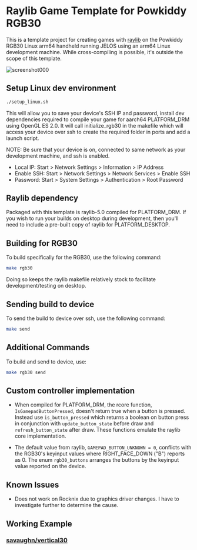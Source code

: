 # Raylib Game Template for Powkiddy RGB30

This is a template project for creating games with [raylib](https://www.github.com/raysan5/raylib) on the Powkiddy RGB30 Linux arm64 handheld running JELOS using an arm64 Linux development machine. While cross-compiling is possible, it's outside the scope of this template.

![screenshot000](https://github.com/savaughn/raylib-rgb30-template/assets/25937456/782759a7-2b84-495b-8aa2-750318e60af0)

## Setup Linux dev environment

```bash
./setup_linux.sh
```
This will allow you to save your device's SSH IP and password, install dev dependencies required to compile your game for aarch64 PLATFORM_DRM using OpenGL ES 2.0. It will call initialize_rgb30 in the makefile which will access your device over ssh to create the required folder in ports and add a launch script.

NOTE: Be sure that your device is on, connected to same network as your development machine, and ssh is enabled.

 - Local IP: Start > Network Settings > Information > IP Address
 - Enable SSH: Start > Network Settings > Network Services > Enable SSH
 - Password: Start > System Settings > Authentication > Root Password

## Raylib dependency

Packaged with this template is raylib-5.0 compiled for PLATFORM_DRM. If you wish to run your builds on desktop during development, then you'll need to include a pre-built copy of raylib for PLATFORM_DESKTOP.

## Building for RGB30

To build specifically for the RGB30, use the following command:

```bash
make rgb30
```
Doing so keeps the raylib makefile relatively stock to facilitate development/testing on desktop.

## Sending build to device

To send the build to device over ssh, use the following command:

```bash
make send
```

## Additional Commands

To build and send to device, use:

```bash
make rgb30 send
```
## Custom controller implementation

- When compiled for PLATFORM_DRM, the rcore function, `IsGamepadButtonPressed`, doesn't return true when a button is pressed. Instead use `is_button_pressed` which returns a boolean on button press in conjunction with `update_button_state` before draw and `refresh_button_state` after draw. These functions emulate the raylib core implementation.

- The default value from raylib, `GAMEPAD_BUTTON_UNKNOWN = 0`, conflicts with the RGB30's keyinput values where RIGHT_FACE_DOWN ("B") reports as 0. The enum `rgb30_buttons` arranges the buttons by the keyinput value reported on the device.

## Known Issues
- Does not work on Rocknix due to graphics driver changes. I have to investigate further to determine the cause.

## Working Example
### [savaughn/vertical30](https://github.com/savaughn/vertical30)